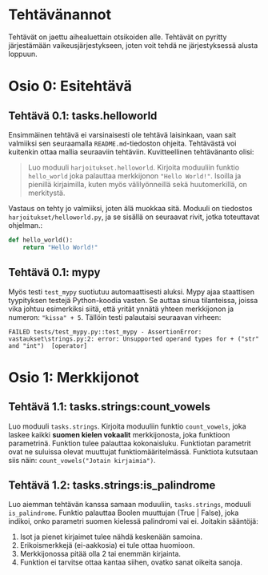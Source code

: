 # Tehtävänannot

Tehtävät on jaettu aihealuettain otsikoiden alle. Tehtävät on pyritty järjestämään vaikeusjärjestykseen, joten voit tehdä ne järjestyksessä alusta loppuun.

# Osio 0: Esitehtävä

## Tehtävä 0.1: tasks.helloworld

Ensimmäinen tehtävä ei varsinaisesti ole tehtävä laisinkaan, vaan sait valmiiksi sen seuraamalla `README.md`-tiedoston ohjeita. Tehtävästä voi kuitenkin ottaa mallia seuraaviin tehtäviin. Kuvitteellinen tehtävänanto olisi:

> Luo moduuli `harjoitukset.helloworld`. Kirjoita moduuliin funktio `hello_world` joka palauttaa merkkijonon `"Hello World!"`. Isoilla ja pienillä kirjaimilla, kuten myös välilyönneillä sekä huutomerkillä, on merkitystä.

Vastaus on tehty jo valmiiksi, joten älä muokkaa sitä. Moduuli on tiedostos `harjoitukset/helloworld.py`, ja se sisällä on seuraavat rivit, jotka toteuttavat ohjelman.:
```python
def hello_world():
    return "Hello World!"
```

## Tehtävä 0.1: mypy

Myös testi `test_mypy` suotiutuu automaattisesti aluksi. Mypy ajaa staattisen tyypityksen testejä Python-koodia vasten. Se auttaa sinua tilanteissa, joissa vika johtuu esimerkiksi siitä, että yrität ynnätä yhteen merkkijonon ja numeron: `"kissa" + 5`. Tällöin testi palautaisi seuraavan virheen:

```log
FAILED tests/test_mypy.py::test_mypy - AssertionError: vastaukset\strings.py:2: error: Unsupported operand types for + ("str" and "int")  [operator]
```

# Osio 1: Merkkijonot

## Tehtävä 1.1: tasks.strings:count_vowels

Luo moduuli `tasks.strings`. Kirjoita moduuliin funktio `count_vowels`, joka laskee kaikki **suomen kielen vokaalit** merkkijonosta, joka funktioon parametrinä. Funktion tulee palauttaa kokonaisluku. Funktiotan parametrit ovat ne suluissa olevat muuttujat funktiomääritelmässä. Funktiota kutsutaan siis näin: `count_vowels("Jotain kirjaimia")`.

## Tehtävä 1.2: tasks.strings:is_palindrome

Luo aiemman tehtävän kanssa samaan moduuliin, `tasks.strings`, moduuli `is_palindrome`. Funktio palauttaa Boolen muuttujan (True | False), joka indikoi, onko parametri suomen kielessä palindromi vai ei. Joitakin sääntöjä:

1. Isot ja pienet kirjaimet tulee nähdä keskenään samoina.
2. Erikoismerkkejä (ei-aakkosia) ei tule ottaa huomioon.
3. Merkkijonossa pitää olla 2 tai enemmän kirjainta.
4. Funktion ei tarvitse ottaa kantaa siihen, ovatko sanat oikeita sanoja.